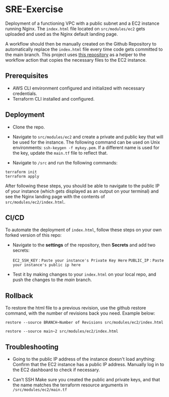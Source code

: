 # SRE-Exercise

Deployment of a functioning VPC with a public subnet and a EC2 instance running Nginx. The `index.html` file located on `src/modules/ec2` gets uploaded and used as the Nginx default landing page.

A workflow should then be manually created on the Github Repository to automatically replace the `index.html` file every time code gets committed to the main branch.
This project uses [this repository](https://github.com/easingthemes/ssh-deploy) as a helper to the workflow action that copies the necessary files to the EC2 instance.

## Prerequisites

  * AWS CLI environment configured and initialized with necessary credentials.
  * Terraform CLI installed and configured.


## Deployment

  * Clone the repo.

  * Navigate to `src/modules/ec2` and create a private and public key that will be used for the instance. The following command can be used on Unix environments: `ssh-keygen -f mykey.pem`. If a different name is used for the key, update the `main.tf` file to reflect that.

  * Navigate to `/src` and run the following commands:
  ```
  terraform init
  terraform apply
  ```

  After following these steps, you should be able to navigate to the public IP of your instance (which gets displayed as an output on your terminal) and see the Nginx landing page with the contents of `src/modules/ec2/index.html`.

## CI/CD

  To automate the deployment of `index.html`, follow these steps on your own forked version of this repo:

  * Navigate to the **settings** of the repository, then **Secrets** and add two secrets:

      `EC2_SSH_KEY` : `Paste your instance's Private Key Here`
      `PUBLIC_IP`   : `Paste your instance's public ip here`

  * Test it by making changes to your `index.html` on your local repo, and push the changes to the *main* branch.

## Rollback

  To restore the html file to a previous revision, use the github restore command, with the number of revisions back you need. Example below:

  `restore --source BRANCH~Number of Revisions src/modules/ec2/index.html`

  `restore --source main~2 src/modules/ec2/index.html`

## Troubleshooting

  * Going to the public IP address of the instance doesn't load anything:
    Confirm that the EC2 instance has a public IP address. Manually log in to the EC2 dashboard to check if necessary.

  * Can't SSH
    Make sure you created the public and private keys, and that the name matches the terraform resource arguments in `/src/modules/ec2/main.tf`
